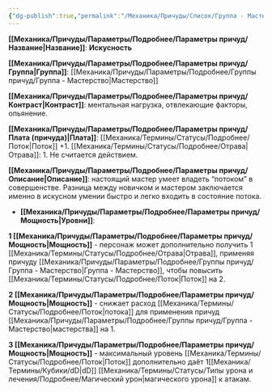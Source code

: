 ```yaml
---
{"dg-publish":true,"permalink":"/Механика/Причуды/Список/Группа - Мастерство/Искусность/","noteIcon":"","created":"2025-09-11T18:52:04.832+03:00","updated":"2025-09-11T14:07:32.089+03:00"}
---
```




**[[Механика/Причуды/Параметры/Подробнее/Параметры причуд/Название\|Название]]**: **Искусность**

**[[Механика/Причуды/Параметры/Подробнее/Параметры причуд/Группа\|Группа]]**: [[Механика/Причуды/Параметры/Подробнее/Группы причуд/Группа - Мастерство\|Мастерство]] 

**[[Механика/Причуды/Параметры/Подробнее/Параметры причуд/Контраст\|Контраст]]**: ментальная нагрузка, отвлекающие факторы, опьянение. 

**[[Механика/Причуды/Параметры/Подробнее/Параметры причуд/Плата (причуда)\|Плата]]**: [[Механика/Термины/Статусы/Подробнее/Поток\|Поток]] +1. [[Механика/Термины/Статусы/Подробнее/Отрава\|Отрава]]: 1. Не считается действием.

**[[Механика/Причуды/Параметры/Подробнее/Параметры причуд/Описание\|Описание]]**: настоящий мастер умеет владеть “потоком” в совершенстве. Разница между новичком и мастером заключается именно в искусном умении быстро и легко входить в состояние потока. 


- **[[Механика/Причуды/Параметры/Подробнее/Параметры причуд/Мощность\|Уровни]]**:

**1 [[Механика/Причуды/Параметры/Подробнее/Параметры причуд/Мощность\|Мощность]]** - персонаж может дополнительно получить 1 [[Механика/Термины/Статусы/Подробнее/Отрава\|Отрава]], применяя причуду [[Механика/Причуды/Параметры/Подробнее/Группы причуд/Группа - Мастерство\|Группа - Мастерство]], чтобы повысить [[Механика/Термины/Статусы/Подробнее/Поток\|Поток]] на 2.

**2 [[Механика/Причуды/Параметры/Подробнее/Параметры причуд/Мощность\|Мощность]]** - снижает расход [[Механика/Термины/Статусы/Подробнее/Поток\|потока]] для применения причуд [[Механика/Причуды/Параметры/Подробнее/Группы причуд/Группа - Мастерство\|мастерства]] на 1.

**3 [[Механика/Причуды/Параметры/Подробнее/Параметры причуд/Мощность\|Мощность]]** - максимальный уровень [[Механика/Термины/Статусы/Подробнее/Поток\|Поток]] дополнительно даёт 1[[Механика/Термины/Кубики/dD\|dD]] [[Механика/Термины/Статусы/Типы урона и лечения/Подробнее/Магический урон\|магического урона]] к атакам.